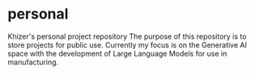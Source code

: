# personal
Khizer's personal project repository
The purpose of this repository is to store projects for public use. Currently my focus is on the Generative AI space with the development of Large Language Models for use in manufacturing. 
